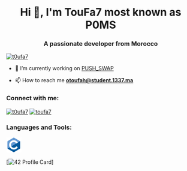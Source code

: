 <h1 align="center">Hi 👋, I'm TouFa7 most known as P0MS</h1>
<h3 align="center">A passionate developer from Morocco</h3>

<p align="left"> <a href="https://twitter.com/t0ufa7" target="blank"><img src="https://img.shields.io/twitter/follow/t0ufa7?logo=twitter&style=for-the-badge" alt="t0ufa7" /></a> </p>

- 🔭 I’m currently working on [PUSH_SWAP](https://github.com/Toufa7/Push_Swap-ID.git)

- 📫 How to reach me **otoufah@student.1337.ma**

<h3 align="left">Connect with me:</h3>
<p align="left">
<a href="https://twitter.com/t0ufa7" target="blank"><img align="center" src="https://raw.githubusercontent.com/rahuldkjain/github-profile-readme-generator/master/src/images/icons/Social/twitter.svg" alt="t0ufa7" height="30" width="40" /></a>
<a href="https://linkedin.com/in/toufa7" target="blank"><img align="center" src="https://raw.githubusercontent.com/rahuldkjain/github-profile-readme-generator/master/src/images/icons/Social/linked-in-alt.svg" alt="toufa7" height="30" width="40" /></a>
</p>

<h3 align="left">Languages and Tools:</h3>
<p align="left"> <a href="https://www.cprogramming.com/" target="_blank" rel="noreferrer"> <img src="https://raw.githubusercontent.com/devicons/devicon/master/icons/c/c-original.svg" alt="c" width="40" height="40"/> </a> </p>


[![42 Profile Card](https://1337-readme.vercel.app/api/profile?cursus=42&dark=true&login=otoufah)]
